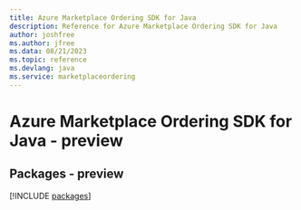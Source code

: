 ```yaml
---
title: Azure Marketplace Ordering SDK for Java
description: Reference for Azure Marketplace Ordering SDK for Java
author: joshfree
ms.author: jfree
ms.data: 08/21/2023
ms.topic: reference
ms.devlang: java
ms.service: marketplaceordering
---
```

# Azure Marketplace Ordering SDK for Java - preview
## Packages - preview
[!INCLUDE [packages](marketplace-ordering-index.md)]